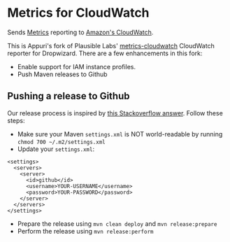 # Metrics for CloudWatch
Sends [Metrics](https://github.com/codahale/metrics/) reporting to [Amazon's CloudWatch](http://aws.amazon.com/cloudwatch/).

This is Appuri's fork of Plausible Labs' [metrics-cloudwatch](https://github.com/plausiblelabs/metrics-cloudwatch)
CloudWatch reporter for Dropwizard. There are a few enhancements in this fork:

- Enable support for IAM instance profiles.
- Push Maven releases to Github

## Pushing a release to Github

Our release process is inspired by [this Stackoverflow answer](http://stackoverflow.com/questions/14013644/hosting-a-maven-repository-on-github).
Follow these steps:

- Make sure your Maven `settings.xml` is NOT world-readable by running `chmod 700 ~/.m2/settings.xml`
- Update your `settings.xml`:

```
<settings>
  <servers>
    <server>
      <id>github</id>
      <username>YOUR-USERNAME</username>
      <password>YOUR-PASSWORD</password>
    </server>
  </servers>
</settings>
```
- Prepare the release using `mvn clean deploy` and `mvn release:prepare`
- Perform the release using `mvn release:perform`
